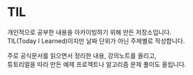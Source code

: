 # TIL

개인적으로 공부한 내용을 아카이빙하기 위해 만든 저장소입니다.  
TIL(Today I Learned)이지만 날짜 단위가 아닌 주제별로 작성합니다.  

주로 공식문서를 읽으면서 정리한 내용, 강의노트를 올리고,  
튜토리얼을 따라 만든 예제 프로젝트나 알고리즘 문제 풀이도 올립니다.  
